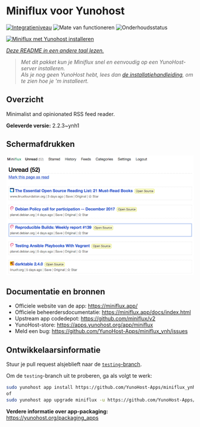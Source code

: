 <!--
NB: Deze README is automatisch gegenereerd door <https://github.com/YunoHost/apps/tree/master/tools/readme_generator>
Hij mag NIET handmatig aangepast worden.
-->

# Miniflux voor Yunohost

[![Integratieniveau](https://dash.yunohost.org/integration/miniflux.svg)](https://ci-apps.yunohost.org/ci/apps/miniflux/) ![Mate van functioneren](https://ci-apps.yunohost.org/ci/badges/miniflux.status.svg) ![Onderhoudsstatus](https://ci-apps.yunohost.org/ci/badges/miniflux.maintain.svg)

[![Miniflux met Yunohost installeren](https://install-app.yunohost.org/install-with-yunohost.svg)](https://install-app.yunohost.org/?app=miniflux)

*[Deze README in een andere taal lezen.](./ALL_README.md)*

> *Met dit pakket kun je Miniflux snel en eenvoudig op een YunoHost-server installeren.*  
> *Als je nog geen YunoHost hebt, lees dan [de installatiehandleiding](https://yunohost.org/install), om te zien hoe je 'm installeert.*

## Overzicht

Minimalist and opinionated RSS feed reader.

**Geleverde versie:** 2.2.3~ynh1

## Schermafdrukken

![Schermafdrukken van Miniflux](./doc/screenshots/overview.png)

## Documentatie en bronnen

- Officiele website van de app: <https://miniflux.app/>
- Officiele beheerdersdocumentatie: <https://miniflux.app/docs/index.html>
- Upstream app codedepot: <https://github.com/miniflux/v2>
- YunoHost-store: <https://apps.yunohost.org/app/miniflux>
- Meld een bug: <https://github.com/YunoHost-Apps/miniflux_ynh/issues>

## Ontwikkelaarsinformatie

Stuur je pull request alsjeblieft naar de [`testing`-branch](https://github.com/YunoHost-Apps/miniflux_ynh/tree/testing).

Om de `testing`-branch uit te proberen, ga als volgt te werk:

```bash
sudo yunohost app install https://github.com/YunoHost-Apps/miniflux_ynh/tree/testing --debug
of
sudo yunohost app upgrade miniflux -u https://github.com/YunoHost-Apps/miniflux_ynh/tree/testing --debug
```

**Verdere informatie over app-packaging:** <https://yunohost.org/packaging_apps>
